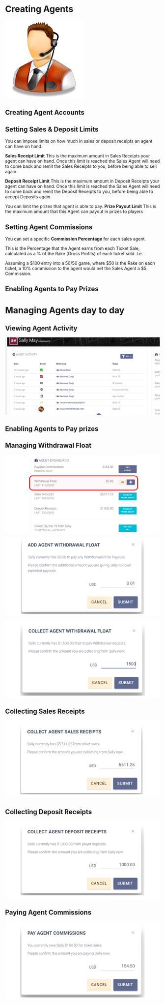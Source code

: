 <!-- TITLE: Managing Sales Agents -->
<!-- SUBTITLE: A quick summary of Agents -->

# Creating Agents
![Contact](/uploads/contact.png "Contact")

## Creating Agent Accounts
## Setting Sales & Deposit Limits


You can impose limits on how much in sales or deposit receipts an agent can have on hand. 

**Sales Receipt Limit**
This is the maximum amount in Sales Receipts your agent can have on hand. Once this limit is reached the Sales Agent will need to come back and remit the Sales Receipts to you, before being able to sell again.

**Deposit Receipt Limit**
This is the maximum amount in Deposit Receipts your agent can have on hand. Once this limit is reached the Sales Agent will need to come back and remit the Deposit Receipts to you, before being able to accept Deposits again.

You can limit the prizes that agent is able to pay.
**Prize Payout Limit**
This is the maximum amount that this Agent can payout in prizes to players


## Setting Agent Commissions
You can set  a specific **Commission Percentage** for each sales agent.

This is the Percentage that the Agent earns from each Ticket Sale, calculated as a % of the Rake (Gross Profits) of each ticket sold. I.e. 

Assuming a $100 entry into a 50/50 game, where $50 is the Rake on each ticket, a 10% commission to the agent would net the Sales Agent a $5 Commission.


## Enabling Agents to Pay Prizes

# Managing Agents day to day

## Viewing Agent Activity

![Agent Activity Tracker](/uploads/agent-activity-tracker.png "Agent Activity Tracker")

## Enabling Agents to Pay prizes


## Managing Withdrawal Float

![Withdrawal Float Agent](/uploads/withdrawal-float-agent.png "Withdrawal Float Agent")

![Add Withdrawal Float](/uploads/add-withdrawal-float.png "Add Withdrawal Float")

![Collect Withdrawal Float](/uploads/collect-withdrawal-float.png "Collect Withdrawal Float")

## Collecting Sales Receipts

![Collect Sales Receipts](/uploads/collect-sales-receipts.png "Collect Sales Receipts")

## Collecting Deposit Receipts

![Collect Deposit Receipts](/uploads/collect-deposit-receipts.png "Collect Deposit Receipts")


## Paying Agent Commissions
![Pay Agent Commissions](/uploads/pay-agent-commissions.png "Pay Agent Commissions")